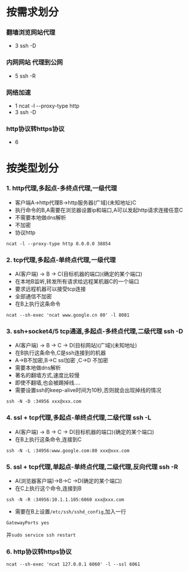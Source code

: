 按需求划分
=============================
### 翻墙浏览网站代理
* 3 ssh -D

### 内网网站 代理到公网
* 5 ssh -R

### 网络加速
* 1 ncat -l --proxy-type http
* 3 ssh -D

### http协议转https协议
* 6

按类型划分
=============================
### 1. http代理,多起点-多终点代理,一级代理
* 客户端A->http代理B->http服务器(广域)(未知地址)C
* 执行命令的B,A需要在浏览器设置ip和端口,A可以发起http请求连接任意C 
* 不需要本地做dns解析 
* 不加密
* 协议http

```
ncat -l --proxy-type http 0.0.0.0 38854
```

### 2. tcp代理,多起点-单终点代理,一级代理
* A(客户端) -> B -> C(目标机器的端口)(确定的某个端口)
* 在本地B监听,转发所有请求给远程某机器C的一个端口
* 要求远程机器可以接受tcp连接
* 全部通信不加密
* 在B上执行这条命令 
```
ncat --sh-exec 'ncat www.google.cn 80' -l 8081
```

### 3. ssh+socket4/5 tcp通道,多起点-多终点代理,二级代理 ssh -D
* A(客户端) -> B -> C -> D(目标网站)(广域)(未知地址)
* 在B执行这条命令,C是ssh连接到的机器
* A->B不加密,B->C ssl加密 ,C->D 不加密
* 需要本地做dns解析
* 著名的翻墙方式,速度比较慢
* 即使不翻墙,也会被踢掉线....
* 需要设置ssh的keep-alive时间为10秒,否则就会出现掉线的情况

```
ssh -N -D :34956 xxx@xxx.com
```

### 4. ssl + tcp代理,多起点-单终点代理,二级代理 ssh -L
* A(客户端) -> B -> C -> D(目标机器的端口)(确定的某个端口)
* 在B上执行这条命令,连接到C
```
ssh -N -L :34956:www.google.com:80 xxx@xxx.com
```

### 5. ssl + tcp代理,单起点-单终点代理,二级代理,反向代理 ssh -R
* A(浏览器客户端)->B->C ->D(确定的某个端口)
* 在C上执行这个命令,连接到B
```
ssh -N -R :34956:10.1.1.105:6060 xxx@xxx.com
```

* 需要在B上设置`/etc/ssh/sshd_config`,加入一行
```
GatewayPorts yes
```
并`sudo service ssh restart`

### 6. http协议转https协议
```
ncat --sh-exec 'ncat 127.0.0.1 6060' -l --ssl 6061
```